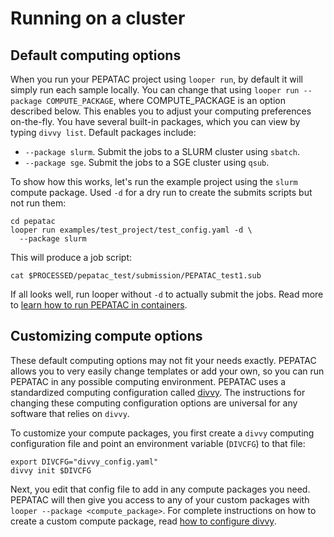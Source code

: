 # Running on a cluster

## Default computing options

When you run your PEPATAC project using `looper run`, by default it will simply run each sample locally. You can change that using `looper run --package COMPUTE_PACKAGE`, where COMPUTE_PACKAGE is an option described below. This enables you to adjust your computing preferences on-the-fly. You have several built-in packages, which you can view by typing `divvy list`. Default packages include:

- `--package slurm`. Submit the jobs to a SLURM cluster using `sbatch`.
- `--package sge`. Submit the jobs to a SGE cluster using `qsub`.

To show how this works, let's run the example project using the `slurm` compute package. Used `-d` for a dry run to create the submits scripts but not run them:

```console
cd pepatac
looper run examples/test_project/test_config.yaml -d \
  --package slurm
```

This will produce a job script:

```console
cat $PROCESSED/pepatac_test/submission/PEPATAC_test1.sub
```

If all looks well, run looper without `-d` to actually submit the jobs. Read more to [learn how to run PEPATAC in containers](run-container.md). 

## Customizing compute options

These default computing options may not fit your needs exactly. PEPATAC allows you to very easily change templates or add your own, so you can run PEPATAC in any possible computing environment. PEPATAC uses a standardized computing configuration called [divvy](https://divvy.databio.org). The instructions for changing these computing configuration options are universal for any software that relies on `divvy`. 

To customize your compute packages, you first create a `divvy` computing configuration file and point an environment variable (`DIVCFG`) to that file:

```console
export DIVCFG="divvy_config.yaml"
divvy init $DIVCFG
```

Next, you edit that config file to add in any compute packages you need. PEPATAC will then give you access to any of your custom packages with `looper --package <compute_package>`. For complete instructions on how to create a custom compute package, read [how to configure divvy](https://divvy.databio.org/en/latest/configuration/). 
